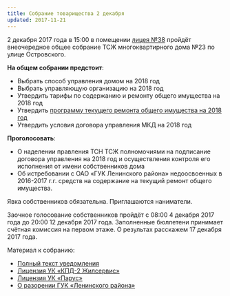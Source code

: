 ```yaml
---
title: Собрание товарищества 2 декабря
updated: 2017-11-21
---
```


2 декабря 2017 года в 15:00 в помещении [лицея №38](https://yandex.ru/maps/-/CBa6NHw8sA) пройдёт внеочередное общее
собрание ТСЖ многоквартирного дома №23 по улице Островского.

**На общем собрании предстоит**:

- Выбрать способ управления домом на 2018 год
- Выбрать управляющую организацию на 2018 год
- Утвердить тарифы по содержанию и ремонту общего имущества на 2018 год
- Утвердить [программу текущего ремонта общего имущества на 2018 год](/docs/company/Тариф_на_обслуживание_и_ремонт_в_2018.pdf)
- Утвердить условия договора управления МКД на 2018 год

**Проголосовать**:
- О наделении правления ТСН ТСЖ полномочиями на подписание договора управления на 2018 год и осуществления контроля его исполнения от имени собственников дома
- Об истребовании с ОАО «ГУК Ленинского района» недоосвоенных в 2016-2017 г.г. средств на содержание на текущий ремонт общего имущества.

Явка собственников обязательна. Приглашаются наниматели.

Заочное голосование собственников пройдёт с 08:00 4 декабря 2017 года до 20:00 12 декабря 2017 года. Заполненные бюллетени принимает счётная комиссия на первом этаже. О результах расскажем 17 декабря 2017 года.

Материал к собранию:

- [Полный текст уведомления](/docs/announces/20171121.pdf)
- [Лицензия УК «КПД-2 Жилсервис»](/docs/management/licences/Лицензия_КПД-2_Жилсервис.pdf)
- [Лицензия УК «Парус»](/docs/management/licences/Лицензия_ПАРУС.pdf)
- [О разорении ГУК «Ленинского района»](https://ulpressa.ru/2017/11/29/kommunalnyie-brakoneryi/)
